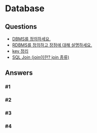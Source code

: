 # Database  

## Questions  
* [DBMS를 정의하세요.](#1)
* [RDBMS를 정의하고 장점에 대해 설명하세요.](#2)
* [key 정리](#3)  
* [SQL Join (join이란? join 종류)](#4)
## Answers
### #1
### #2
### #3
### #4